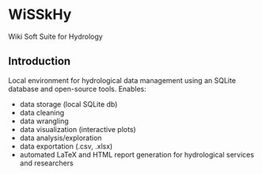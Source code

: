 # WiSSkHy
Wiki Soft Suite for Hydrology
## Introduction
Local environment for hydrological data management using an SQLite database and open-source tools. Enables:
- data storage (local SQLite db)
- data cleaning
- data wrangling
- data visualization (interactive plots)
- data analysis/exploration
- data exportation (.csv, .xlsx) 
- automated LaTeX and HTML report generation for hydrological services and researchers
